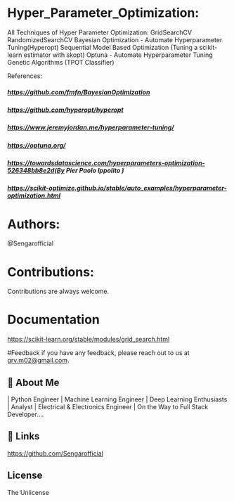 # Hyper_Parameter_Optimization:
All Techniques of Hyper Parameter Optimization:
GridSearchCV
RandomizedSearchCV
Bayesian Optimization - Automate Hyperparameter Tuning(Hyperopt)
Sequential Model Based Optimization (Tuning a scikit- learn estimator with skopt)
Optuna - Automate Hyperparameter Tuning
Genetic Algorithms (TPOT Classifier)

References:

##### https://github.com/fmfn/BayesianOptimization
##### https://github.com/hyperopt/hyperopt
##### https://www.jeremyjordan.me/hyperparameter-tuning/
##### https://optuna.org/
##### https://towardsdatascience.com/hyperparameters-optimization-526348bb8e2d(By Pier Paolo Ippolito )
##### https://scikit-optimize.github.io/stable/auto_examples/hyperparameter-optimization.html

# Authors:
@Sengarofficial 

# Contributions:
Contributions are always welcome.

# Documentation
https://scikit-learn.org/stable/modules/grid_search.html

#Feedback 
if you have any feedback, please reach out to us at grv.m02@gmail.com.

## 🚀 About Me
| Python Engineer | Machine Learning Engineer | Deep Learning Enthusiasts | Analyst | Electrical & Electronics Engineer | On the Way to Full Stack Developer....

## 🔗 Links

https://github.com/Sengarofficial 

## License 

The Unlicense 


